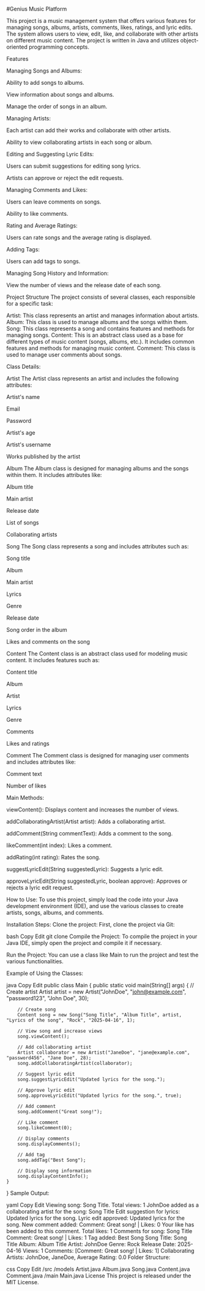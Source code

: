 #Genius Music Platform

This project is a music management system that offers various features for managing songs, albums, artists, comments, likes, ratings, and lyric edits. The system allows users to view, edit, like, and collaborate with other artists on different music content. The project is written in Java and utilizes object-oriented programming concepts.

Features

Managing Songs and Albums:

Ability to add songs to albums.

View information about songs and albums.

Manage the order of songs in an album.

Managing Artists:

Each artist can add their works and collaborate with other artists.

Ability to view collaborating artists in each song or album.

Editing and Suggesting Lyric Edits:

Users can submit suggestions for editing song lyrics.

Artists can approve or reject the edit requests.

Managing Comments and Likes:

Users can leave comments on songs.

Ability to like comments.

Rating and Average Ratings:

Users can rate songs and the average rating is displayed.

Adding Tags:

Users can add tags to songs.

Managing Song History and Information:

View the number of views and the release date of each song.

Project Structure The project consists of several classes, each responsible for a specific task:

Artist: This class represents an artist and manages information about artists. Album: This class is used to manage albums and the songs within them. Song: This class represents a song and contains features and methods for managing songs. Content: This is an abstract class used as a base for different types of music content (songs, albums, etc.). It includes common features and methods for managing music content. Comment: This class is used to manage user comments about songs.

Class Details:

Artist The Artist class represents an artist and includes the following attributes:

Artist's name

Email

Password

Artist's age

Artist's username

Works published by the artist

Album The Album class is designed for managing albums and the songs within them. It includes attributes like:

Album title

Main artist

Release date

List of songs

Collaborating artists

Song The Song class represents a song and includes attributes such as:

Song title

Album

Main artist

Lyrics

Genre

Release date

Song order in the album

Likes and comments on the song

Content The Content class is an abstract class used for modeling music content. It includes features such as:

Content title

Album

Artist

Lyrics

Genre

Comments

Likes and ratings

Comment The Comment class is designed for managing user comments and includes attributes like:

Comment text

Number of likes

Main Methods:

viewContent(): Displays content and increases the number of views.

addCollaboratingArtist(Artist artist): Adds a collaborating artist.

addComment(String commentText): Adds a comment to the song.

likeComment(int index): Likes a comment.

addRating(int rating): Rates the song.

suggestLyricEdit(String suggestedLyric): Suggests a lyric edit.

approveLyricEdit(String suggestedLyric, boolean approve): Approves or rejects a lyric edit request.

How to Use: To use this project, simply load the code into your Java development environment (IDE), and use the various classes to create artists, songs, albums, and comments.

Installation Steps: Clone the project: First, clone the project via Git:

bash
Copy
Edit
git clone <url>
Compile the Project: To compile the project in your Java IDE, simply open the project and compile it if necessary.

Run the Project: You can use a class like Main to run the project and test the various functionalities.

Example of Using the Classes:

java
Copy
Edit
public class Main {
    public static void main(String[] args) {
        // Create artist
        Artist artist = new Artist("JohnDoe", "john@example.com", "password123", "John Doe", 30);

        // Create song
        Content song = new Song("Song Title", "Album Title", artist, "Lyrics of the song", "Rock", "2025-04-16", 1);

        // View song and increase views
        song.viewContent();

        // Add collaborating artist
        Artist collaborator = new Artist("JaneDoe", "jane@example.com", "password456", "Jane Doe", 28);
        song.addCollaboratingArtist(collaborator);

        // Suggest lyric edit
        song.suggestLyricEdit("Updated lyrics for the song.");

        // Approve lyric edit
        song.approveLyricEdit("Updated lyrics for the song.", true);

        // Add comment
        song.addComment("Great song!");

        // Like comment
        song.likeComment(0);

        // Display comments
        song.displayComments();

        // Add tag
        song.addTag("Best Song");

        // Display song information
        song.displayContentInfo();
    }
}
Sample Output:

yaml
Copy
Edit
Viewing song: Song Title. Total views: 1
JohnDoe added as a collaborating artist for the song: Song Title
Edit suggestion for lyrics: Updated lyrics for the song.
Lyric edit approved: Updated lyrics for the song.
New comment added: Comment: Great song! | Likes: 0
Your like has been added to this comment. Total likes: 1
Comments for song: Song Title
Comment: Great song! | Likes: 1
Tag added: Best Song
Song Title: Song Title
Album: Album Title
Artist: JohnDoe
Genre: Rock
Release Date: 2025-04-16
Views: 1
Comments: [Comment: Great song! | Likes: 1]
Collaborating Artists: JohnDoe, JaneDoe, 
Average Rating: 0.0
Folder Structure:

css
Copy
Edit
/src
    /models
        Artist.java
        Album.java
        Song.java
        Content.java
        Comment.java
    /main
        Main.java
License This project is released under the MIT License.